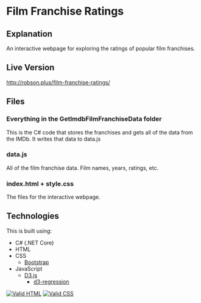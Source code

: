 # Film Franchise Ratings

## Explanation

An interactive webpage for exploring the ratings of popular film franchises. 

## Live Version

http://robson.plus/film-franchise-ratings/

## Files

### Everything in the GetImdbFilmFranchiseData folder

This is the C# code that stores the franchises and gets all of the data from the IMDb. It writes that data to data.js

### data.js

All of the film franchise data. Film names, years, ratings, etc.

### index.html + style.css

The files for the interactive webpage.

## Technologies

This is built using:
 * C# (.NET Core)
 * HTML
 * CSS
   * <a href="https://github.com/twbs/bootstrap">Bootstrap</a>
 * JavaScript
   * <a href="https://github.com/d3/d3">D3.js</a>
     * <a href="https://github.com/harrystevens/d3-regression">d3-regression</a>

<a href="https://validator.w3.org/nu/?doc=https%3A%2F%2Frobson.plus%2Ffilm-franchise-ratings%2F"><img src="https://www.w3.org/Icons/valid-html401-blue" alt="Valid HTML" /></a>
<a href="http://jigsaw.w3.org/css-validator/validator?uri=https%3A%2F%2Frobson.plus%2Ffilm-franchise-ratings%2Fstyle.css&profile=css3svg&usermedium=all&warning=1"><img src="https://jigsaw.w3.org/css-validator/images/vcss-blue" alt="Valid CSS" /></a>